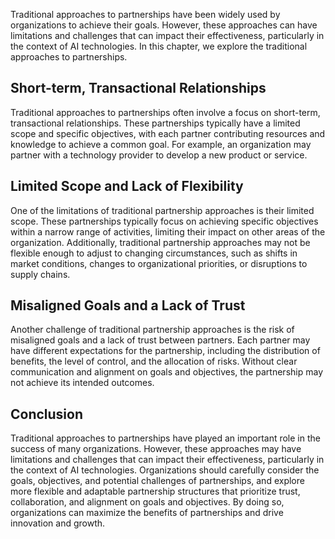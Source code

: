 
Traditional approaches to partnerships have been widely used by organizations to achieve their goals. However, these approaches can have limitations and challenges that can impact their effectiveness, particularly in the context of AI technologies. In this chapter, we explore the traditional approaches to partnerships.

Short-term, Transactional Relationships
---------------------------------------

Traditional approaches to partnerships often involve a focus on short-term, transactional relationships. These partnerships typically have a limited scope and specific objectives, with each partner contributing resources and knowledge to achieve a common goal. For example, an organization may partner with a technology provider to develop a new product or service.

Limited Scope and Lack of Flexibility
-------------------------------------

One of the limitations of traditional partnership approaches is their limited scope. These partnerships typically focus on achieving specific objectives within a narrow range of activities, limiting their impact on other areas of the organization. Additionally, traditional partnership approaches may not be flexible enough to adjust to changing circumstances, such as shifts in market conditions, changes to organizational priorities, or disruptions to supply chains.

Misaligned Goals and a Lack of Trust
------------------------------------

Another challenge of traditional partnership approaches is the risk of misaligned goals and a lack of trust between partners. Each partner may have different expectations for the partnership, including the distribution of benefits, the level of control, and the allocation of risks. Without clear communication and alignment on goals and objectives, the partnership may not achieve its intended outcomes.

Conclusion
----------

Traditional approaches to partnerships have played an important role in the success of many organizations. However, these approaches may have limitations and challenges that can impact their effectiveness, particularly in the context of AI technologies. Organizations should carefully consider the goals, objectives, and potential challenges of partnerships, and explore more flexible and adaptable partnership structures that prioritize trust, collaboration, and alignment on goals and objectives. By doing so, organizations can maximize the benefits of partnerships and drive innovation and growth.
